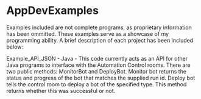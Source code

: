 # AppDevExamples

Examples included are not complete programs, as proprietary information has been ommitted. These examples serve as a showcase of my programming ability. A brief description of each project has been included below:

Example_API_JSON - Java - This code currently acts as an API for other Java programs to interface with the Automation Control rooms. There are two public methods: MonitorBot and DeployBot. Monitor bot returns the status and progress of the bot that matches the supplied run id. Deploy bot tells the control room to deploy a bot of the specified type. This method returns whether this was successful or not.
